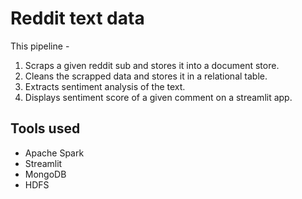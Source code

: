 # Reddit text data
This pipeline -
1. Scraps a given reddit sub and stores it into a document store.
2. Cleans the scrapped data and stores it in a relational table.
3. Extracts sentiment analysis of the text.
4. Displays sentiment score of a given comment on a streamlit app.

## Tools used
- Apache Spark
- Streamlit
- MongoDB
- HDFS